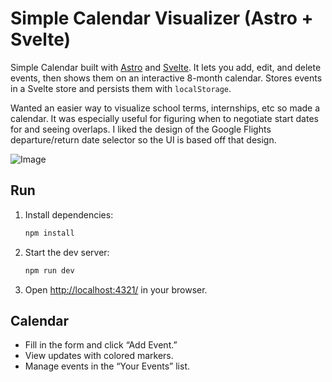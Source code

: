 # Simple Calendar Visualizer (Astro + Svelte)

Simple Calendar built with [Astro](https://astro.build/) and [Svelte](https://svelte.dev/). It lets you add, edit, and delete events, then shows them on an interactive 8-month calendar. Stores events in a Svelte store and persists them with `localStorage`.

Wanted an easier way to visualize school terms, internships, etc so made a calendar. It was especially useful for figuring when to negotiate start dates for and seeing overlaps. I liked the design of the Google Flights departure/return date selector so the UI is based off that design.

![Image](https://github.com/user-attachments/assets/f2c6c47d-b6f4-449b-9427-e292044c05d8)

## Run

1. Install dependencies:
   ```bash
   npm install
   ```
2. Start the dev server:
   ```bash
   npm run dev
   ```
3. Open [http://localhost:4321/](http://localhost:4321/) in your browser. 

## Calendar

- Fill in the form and click “Add Event.”  
- View updates with colored markers.  
- Manage events in the “Your Events” list.  
